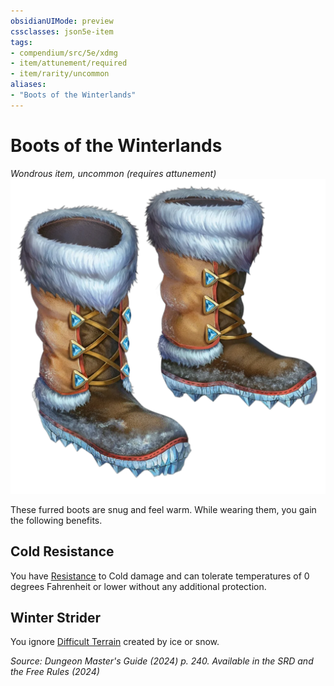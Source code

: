 ```yaml
---
obsidianUIMode: preview
cssclasses: json5e-item
tags:
- compendium/src/5e/xdmg
- item/attunement/required
- item/rarity/uncommon
aliases: 
- "Boots of the Winterlands"
---
```

# Boots of the Winterlands
*Wondrous item, uncommon (requires attunement)*  
![](/3-Mechanics/CLI/items/img/boots-of-the-winterlands.webp#right)


These furred boots are snug and feel warm. While wearing them, you gain the following benefits.

## Cold Resistance

You have [Resistance](/3-Mechanics/CLI/variant-rules/resistance-xphb.md) to Cold damage and can tolerate temperatures of 0 degrees Fahrenheit or lower without any additional protection.

## Winter Strider

You ignore [Difficult Terrain](/3-Mechanics/CLI/variant-rules/difficult-terrain-xphb.md) created by ice or snow.

*Source: Dungeon Master's Guide (2024) p. 240. Available in the <span title='Systems Reference Document (5.2)'>SRD</span> and the Free Rules (2024)*